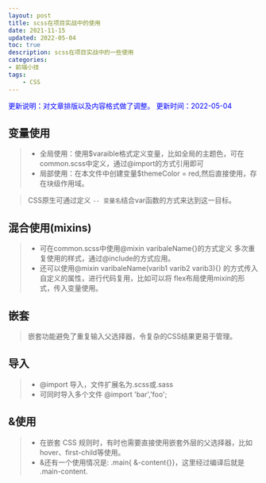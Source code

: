 ```yaml
---
layout: post
title: scss在项目实战中的使用
date: 2021-11-15
updated: 2022-05-04
toc: true
description: scss在项目实战中的一些使用
categories:
- 前端小技
tags: 
    - CSS
---
```

<font color=blue>更新说明：对文章排版以及内容格式做了调整。</font>
<font color=blue> 更新时间：2022-05-04</font>

##  变量使用
> - 全局使用：使用$varaible格式定义变量，比如全局的主题色，可在common.scss中定义，通过@import的方式引用即可
> - 局部使用：在本文件中创建变量$themeColor = red,然后直接使用，存在块级作用域。

> CSS原生可通过定义	`-- 变量名`结合var函数的方式来达到这一目标。

##  混合使用(mixins)
> - 可在common.scss中使用@mixin varibaleName{}的方式定义 多次重复使用的样式，通过@include的方式应用。 
> - 还可以使用@mixin varibaleName(varib1 varib2 varib3){} 的方式传入自定义的属性，进行代码复用，比如可以将 flex布局使用mixin的形式，传入变量使用。

##  嵌套
> 嵌套功能避免了重复输入父选择器，令复杂的CSS结果更易于管理。

##  导入
> - @import 导入，文件扩展名为.scss或.sass
> - 可同时导入多个文件 @import 'bar','foo';

##  &使用
> - 在嵌套 CSS 规则时，有时也需要直接使用嵌套外层的父选择器，比如hover、first-child等使用。
> - &还有一个使用情况是: .main{ &-content{}}，这里经过编译后就是 .main-content.

